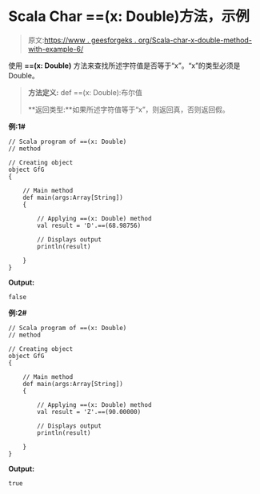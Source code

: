 # Scala Char ==(x: Double)方法，示例

> 原文:[https://www . geesforgeks . org/Scala-char-x-double-method-with-example-6/](https://www.geeksforgeeks.org/scala-char-x-double-method-with-example-6/)

使用 **==(x: Double)** 方法来查找所述字符值是否等于“x”。“x”的类型必须是 Double。

> **方法定义:** def ==(x: Double):布尔值
> 
> **返回类型:**如果所述字符值等于“x”，则返回真，否则返回假。

**例:1#**

```
// Scala program of ==(x: Double)
// method

// Creating object
object GfG
{ 

    // Main method
    def main(args:Array[String])
    {

        // Applying ==(x: Double) method 
        val result = 'D'.==(68.98756)

        // Displays output
        println(result)

    }
} 
```

**Output:**

```
false

```

**例:2#**

```
// Scala program of ==(x: Double)
// method

// Creating object
object GfG
{ 

    // Main method
    def main(args:Array[String])
    {

        // Applying ==(x: Double) method
        val result = 'Z'.==(90.00000)

        // Displays output
        println(result)

    }
} 
```

**Output:**

```
true

```